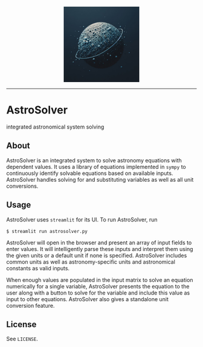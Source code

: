 <p align="center"><img src="https://github.com/nathanbronson/AstroSolver/blob/main/logo.jpg?raw=true" alt="logo" width="200"/></p>

_____
# AstroSolver
integrated astronomical system solving

## About
AstroSolver is an integrated system to solve astronomy equations with dependent values. It uses a library of equations implemented in `sympy` to continuously identify solvable equations based on available inputs. AstroSolver handles solving for and substituting variables as well as all unit conversions.

## Usage
AstroSolver uses `streamlit` for its UI. To run AstroSolver, run
```
$ streamlit run astrosolver.py
```
AstroSolver will open in the browser and present an array of input fields to enter values. It will intelligently parse these inputs and interpret them using the given units or a default unit if none is specified. AstroSolver includes common units as well as astronomy-specific units and astronomical constants as valid inputs.

When enough values are populated in the input matrix to solve an equation numerically for a single variable, AstroSolver presents the equation to the user along with a button to solve for the variable and include this value as input to other equations. AstroSolver also gives a standalone unit conversion feature.

## License
See `LICENSE`.
